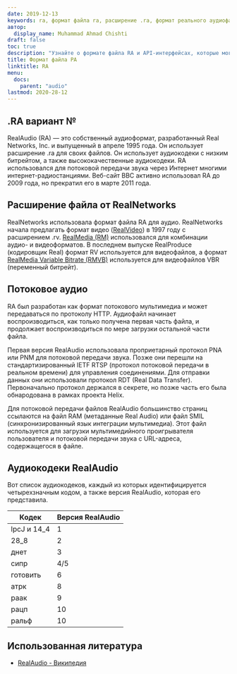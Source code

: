 ```yaml
---
date: 2019-12-13
keywords: ra, формат файла ra, расширение .ra, формат реального аудиофайла, формат аудиофайла ra, формат файла RealAudio
автор:
  display_name: Muhammad Ahmad Chishti
draft: false
toc: true
description: "Узнайте о формате файла RA и API-интерфейсах, которые могут создавать и открывать файлы RA."
title: Формат файла РА
linktitle: RA
menu:
  docs:
    parent: "audio"
lastmod: 2020-28-12
---
```


## .RA вариант №

RealAudio (RA) — это собственный аудиоформат, разработанный Real Networks, Inc. и выпущенный в апреле 1995 года. Он использует расширение .ra для своих файлов. Он использует аудиокодеки с низким битрейтом, а также высококачественные аудиокодеки. RA использовался для потоковой передачи звука через Интернет многими интернет-радиостанциями. Веб-сайт BBC активно использовал RA до 2009 года, но прекратил его в марте 2011 года.

## Расширение файла от RealNetworks ##

RealNetworks использовала формат файла RA для аудио. RealNetworks начала предлагать формат видео ([RealVideo](/ru/video/rv/)) в 1997 году с расширением .rv. [RealMedia (RM)](/ru/video/rm/) использовался для комбинации аудио- и видеоформатов. В последнем выпуске RealProduce (кодировщик Real) формат RV используется для видеофайлов, а формат [RealMedia Variable Bitrate (RMVB)](/ru/video/rmvb/) используется для видеофайлов VBR (переменный битрейт).

## Потоковое аудио ##

RA был разработан как формат потокового мультимедиа и может передаваться по протоколу HTTP. Аудиофайл начинает воспроизводиться, как только получена первая часть файла, и продолжает воспроизводиться по мере загрузки остальной части файла.

Первая версия RealAudio использовала проприетарный протокол PNA или PNM для потоковой передачи звука. Позже они перешли на стандартизированный IETF RTSP (протокол потоковой передачи в реальном времени) для управления соединениями. Для отправки данных они использовали протокол RDT (Real Data Transfer). Первоначально протокол держался в секрете, но позже часть его была обнародована в рамках проекта Helix.

Для потоковой передачи файлов RealAudio большинство страниц ссылаются на файл RAM (метаданные Real Audio) или файл SMIL (синхронизированный язык интеграции мультимедиа). Этот файл используется для загрузки мультимедийного проигрывателя пользователя и потоковой передачи звука с URL-адреса, содержащегося в файле.

## Аудиокодеки RealAudio ##

Вот список аудиокодеков, каждый из которых идентифицируется четырехзначным кодом, а также версия RealAudio, которая его представила.

|Кодек|Версия RealAudio|
|---|---|
|lpcJ и 14_4|1|
|28_8|2|
|днет|3|
|сипр|4/5|
|готовить|6|
|атрк|8|
|раак|9|
|рацп|10|
|ральф|10|

## Использованная литература ##

- [RealAudio - Википедия](https://en.wikipedia.org/wiki/RealAudio)

